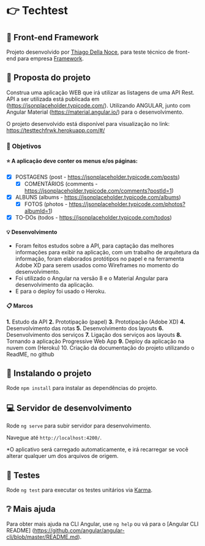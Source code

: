 # :point_right: Techtest 
## :pushpin: Front-end Framework

Projeto desenvolvido por [Thiago Della Noce](https://www.linkedin.com/in/thiagodellanoce/), para teste técnico de front-end para empresa [Framework](https://frwk.com.br/).

## :loudspeaker: Proposta do projeto

Construa uma aplicação WEB que irá utilizar as listagens de uma API Rest.
API a ser utilizada está publicada em (https://jsonplaceholder.typicode.com/).
Utilizando ANGULAR, junto com Angular Material (https://material.angular.io/) para o desenvolvimento. 

O projeto desenvolvido está disponível para visualização no link:
https://testtechfrwk.herokuapp.com/#/ 

### :dart: Objetivos
#### :star: A aplicação deve conter os menus e/os páginas:

- [x] POSTAGENS (post - https://jsonplaceholder.typicode.com/posts) 
  - [x] COMENTÁRIOS (comments - https://jsonplaceholder.typicode.com/comments?postId=1)
  
- [x] ALBUNS (albums - https://jsonplaceholder.typicode.com/albums)
  - [x] FOTOS (photos - https://jsonplaceholder.typicode.com/photos?albumId=1)

- [x] TO-DOs (todos - https://jsonplaceholder.typicode.com/todos)

#### :bulb: Desenvolvimento

- Foram feitos estudos sobre a API, para captação das melhores informações para exibir na aplicação, com um trabalho de arquitetura da informação, foram elaborados protótipos no papel e na ferramenta Adobe XD para serem usados como Wireframes no momento do desenvolvimento. 
- Foi utilizado o Angular na versão 8 e o Material Angular para desenvolvimento da aplicação. 
- E para o deploy foi usado o Heroku.

#### :clipboard: Marcos
**1.** Estudo da API
**2.** Prototipação (papel)
**3.** Prototipação (Adobe XD)
**4.** Desenvolvimento das rotas
**5.** Desenvolvimento dos layouts
**6.** Desenvolvimento dos serviços
**7.** Ligação dos serviços aos layouts
**8.** Tornando a aplicação Progressive Web App
**9.** Deploy da aplicação na nuvem com (Heroku)
10. Criação da documentação do projeto utilizando o ReadME, no github

## :rocket: Instalando o projeto

Rode `npm install` para instalar as dependências do projeto.

## :computer: Servidor de desenvolvimento

Rode `ng serve` para subir servidor para desenvolvimento. 

Navegue até `http://localhost:4200/`. 

*O aplicativo será carregado automaticamente, e irá recarregar se você alterar qualquer um dos arquivos de origem.

## :microscope: Testes

Rode `ng test` para executar os testes unitários via [Karma](https://karma-runner.github.io).

## :grey_question: Mais ajuda

Para obter mais ajuda na CLI Angular, use `ng help` ou vá para o [Angular CLI README] (https://github.com/angular/angular-cli/blob/master/README.md).

